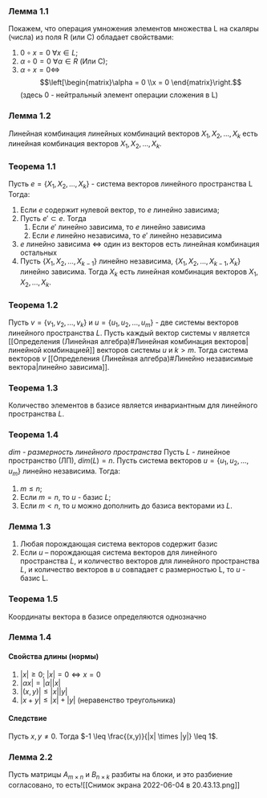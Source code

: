 ### Лемма 1.1
Покажем, что операция умножения элементов множества L на скаляры (числа) из поля R (или C) обладает свойствами:
1. $0 \circ x = 0$ $\forall x \in L$;
2.  $\alpha \circ 0 = 0$ $\forall \alpha \in R$ (Или C);
4. $\alpha \circ x = 0 \Leftrightarrow$ $$\left[\begin{matrix}\alpha = 0
 \\x = 0
\end{matrix}\right.$$
(здесь 0 - нейтральный элемент операции сложения в L)

### Лемма 1.2
Линейная комбинация линейных комбинаций векторов $X_1, X_2, ..., X_k$ есть линейная комбинация векторов $X_1, X_2, ..., X_k$.

### Теорема 1.1
Пусть $e = \{X_1, X_2, ..., X_k\}$ - система векторов линейного пространства L
Тогда:
1. Если $e$ содержит нулевой вектор, то $e$ линейно зависима;
2. Пусть $e' \subset e$. Тогда
	1. Если $e'$ линейно зависима, то $e$ линейно зависима
	2. Если $e$ линейно независима, то $e'$ линейно независима
3. $e$ линейно зависима $\Leftrightarrow$ один из векторов есть линейная комбинация остальных
4. Пусть $\{X_1, X_2, ..., X_{k-1}\}$ линейно независима, $\{X_1, X_2, ..., X_{k-1},X_k\}$ линейно зависима. Тогда $X_k$ есть линейная комбинация векторов $X_1, X_2, ..., X_k$.

### Теорема 1.2
Пусть $v = \{v_1, v_2, ..., v_k\}$ и $u = \{u_1, u_2, ..., u_m\}$ - две системы векторов линейного пространства $L$. Пусть каждый вектор системы v является [[Определения (Линейная алгебра)#Линейная комбинация векторов|линейной комбинацией]] векторов системы $u$ и $k>m$. Тогда система векторов $v$ [[Определения (Линейная алгебра)#Линейно независимые вектора|линейно зависима]].

### Теорема 1.3
Количество элементов в базисе является инвариантным для линейного пространства $L$.

### Теорема 1.4
*dim - размерность линейного пространства*
Пусть $L$ - линейное пространство (ЛП), $dim(L) = n$.
Пусть система векторов $u = \{u_1, u_2, ..., u_m\}$ линейно независима. Тогда:

1. $m \leq n$;
2. Если $m = n$, то $u$ - базис $L$;
3. Если $m < n$, то $u$ можно дополнить до базиса векторами из $L$.

### Лемма 1.3
1. Любая порождающая система векторов содержит базис
2. Если $u$ – порождающая система векторов для линейного пространства $L$, и количество векторов для линейного пространства $L$, и количество векторов в $u$ совпадает с размерностью L, то $u$ - базис L.

### Теорема 1.5
Координаты вектора в базисе определяются однозначно

### Лемма 1.4
#### Свойства длины (нормы)
1. $|x| \geq 0;$ $|x| = 0 \Leftrightarrow x = 0$
2. $|\alpha x| = |\alpha||x|$
3. $|(x,y)| \leq |x||y|$
4. $|x+y| \leq |x| + |y|$ (неравенство треугольника)
#### Следствие
Пусть $x, y \neq 0$. Тогда $-1 \leq \frac{(x,y)}{|x| \times |y|} \leq 1$.

### Лемма 2.2
Пусть матрицы $A_{m \times n}$ и $B_{n \times k}$ разбиты на блоки, и это разбиение согласовано, то есть![[Снимок экрана 2022-06-04 в 20.43.13.png]]
